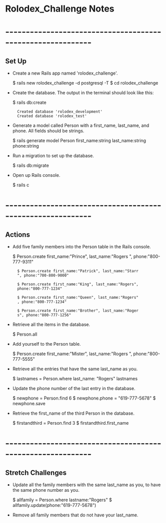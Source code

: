 # Rolodex_Challenge Notes

# -----------------------------------------------------------

## Set Up

* Create a new Rails app named 'rolodex_challenge'.

    <block>
        $ rails new rolodex_challenge -d postgresql -T
        $ cd rolodex_challenge
    </block>

* Create the database. The output in the terminal should look like this:

    <block>
        $ rails db:create

        Created database 'rolodex_development'
        Created database 'rolodex_test'
    </block>

* Generate a model called Person with a first_name, last_name, and phone. All fields should be strings.

    <block>
        $ rails generate model Person first_name:string last_name:string phone:string
    </block>

* Run a migration to set up the database.

    <block>
        $ rails db:migrate
    </block>

* Open up Rails console.

    <block>
        $ rails c
    </block>


# -----------------------------------------------------------


## Actions

* Add five family members into the Person table in the Rails console.

    <block>
        $ Person.create first_name:"Prince", last_name:"Rogers
        ", phone:"800-777-9311"

        $ Person.create first_name:"Patrick", last_name:"Starr
        ", phone:"700-800-9000"

        $ Person.create first_name:"King", last_name:"Rogers",
        phone:"800-777-1234"

        $ Person.create first_name:"Queen", last_name:"Rogers"
        , phone:"800-777-1234"

        $ Person.create first_name:"Brother", last_name:"Roger
        s", phone:"800-777-1256"
    </block>

* Retrieve all the items in the database.

    <block>
        $ Person.all
    </block>

* Add yourself to the Person table.

    <block>
        $ Person.create first_name:"Mister", last_name:"Rogers
        ", phone:"800-777-5555"
    </block>

* Retrieve all the entries that have the same last_name as you.

    <block>
        $ lastnames = Person.where last_name: "Rogers"
        lastnames
    </block>

* Update the phone number of the last entry in the database.

    <block>
        $ newphone = Person.find 6 
        $ newphone.phone = "619-777-5678"
        $ newphone.save
    </block>

* Retrieve the first_name of the third Person in the database.

    <block>
        $ firstandthird = Person.find 3
        $ firstandthird.first_name
    </block>


# -----------------------------------------------------------

## Stretch Challenges

* Update all the family members with the same last_name as you, to have the same phone number as you.
    
    <block>
        $ allfamily = Person.where lastname:"Rogers"
        $ allfamily.update(phone:"619-777-5678")
    </block>

* Remove all family members that do not have your last_name.



 